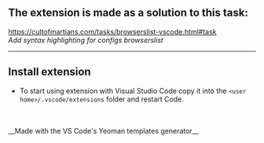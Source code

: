 ## The extension is made as a solution to this task:
https://cultofmartians.com/tasks/browserslist-vscode.html#task<br>
_Add syntax highlighting for configs browserslist_<br>
- - -
## Install extension

* To start using extension with Visual Studio Code copy it into the `<user home>/.vscode/extensions` folder and restart Code.
<br>
<br>
__Made with the VS Code's Yeoman templates generator__